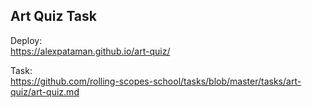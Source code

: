 ## Art Quiz Task

Deploy:  
https://alexpataman.github.io/art-quiz/

Task:  
https://github.com/rolling-scopes-school/tasks/blob/master/tasks/art-quiz/art-quiz.md
